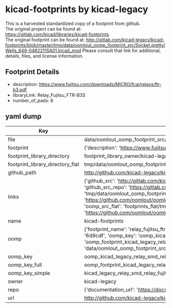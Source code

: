 # kicad-footprints by kicad-legacy  
This is a harvested standardized copy of a footprint from github.  
The original project can be found at:  
https://gitlab.com/kicad/libraries/kicad-footprints  
The original footprint can be found at:
http://gitlab.com/kicad-legacy/kicad-footprints/blob/master/tmp/data/oomlout_oomp_footprint_src/Socket.pretty/Wells_648-0482211SA01.kicad_mod
Please consult that link for additional, details, files, and license information.  
## Footprint Details
* description: https://www.fujitsu.com/downloads/MICRO/fcai/relays/ftr-b3.pdf  
* libraryLink: Relay_Fujitsu_FTR-B3S  
* number_of_pads: 8  
## yaml dump  
| Key | Value |  
| --- | --- |  
| file | data/oomlout_oomp_footprint_src/kicad-footprints/Relay_SMD.pretty/Relay_Fujitsu_FTR-B3S.kicad_mod |  
| footprint | {'description': 'https://www.fujitsu.com/downloads/MICRO/fcai/relays/ftr-b3.pdf', 'libraryLink': 'Relay_Fujitsu_FTR-B3S', 'number_of_pads': 8} |  
| footprint_library_directory | footprint_library_owner/kicad-legacy_kicad-footprints |  
| footprint_library_directory_flat | tmp/data/oomlout_oomp_footprint_src/footprints_flat/kicad_legacy_relay_smd_relay_fujitsu_ftr_b3s/working |  
| github_path | http://github.com/kicad-legacy/kicad-footprints/blob/master/tmp/data/oomlout_oomp_footprint_src/Relay_SMD.pretty/Relay_Fujitsu_FTR-B3S.kicad_mod |  
| links | {'github_src': 'http://gitlab.com/kicad-legacy/kicad-footprints/blob/master/tmp/data/oomlout_oomp_footprint_src/Socket.pretty/Wells_648-0482211SA01.kicad_mod', 'github_src_repo': 'https://gitlab.com/kicad/libraries/kicad-footprints', 'oomp_bot': 'tmp/data/oomlout_oomp_footprint_src/footprints/kicad_legacy_relay_smd_relay_fujitsu_ftr_b3s/working', 'oomp_bot_github': 'https://github.com/oomlout/oomlout_oomp_footprint_bot/tree/main/tmp/data/oomlout_oomp_footprint_src/footprints/kicad_legacy_relay_smd_relay_fujitsu_ftr_b3s/working', 'oomp_src_flat': 'footprints_flat/tmp/data/oomlout_oomp_footprint_src/footprints_flat/kicad_legacy_relay_smd_relay_fujitsu_ftr_b3s/working', 'oomp_src_flat_github': 'https://github.com/oomlout/oomlout_oomp_footprint_src/tree/main/tmp/data/oomlout_oomp_footprint_src/footprints_flat/kicad_legacy_relay_smd_relay_fujitsu_ftr_b3s/working'} |  
| name | kicad-footprints |  
| oomp | {'footprint_name': 'relay_fujitsu_ftr_b3s', 'library_name': 'relay_smd', 'md5': '6d9cdf77a8f5513c82035029d7a138de', 'md5_10': '6d9cdf77a8', 'md5_5': '6d9cd', 'md5_6': '6d9cdf', 'oomp_key': 'oomp_kicad_legacy_relay_smd_relay_fujitsu_ftr_b3s', 'oomp_key_extra': 'oomp_footprint_kicad_legacy_relay_smd_relay_fujitsu_ftr_b3s', 'oomp_key_full': 'oomp_footprint_kicad_legacy_relay_smd_relay_fujitsu_ftr_b3s_6d9cdf', 'oomp_key_simple': 'kicad_legacy_relay_smd_relay_fujitsu_ftr_b3s', 'original_filename': 'data/oomlout_oomp_footprint_src/kicad-footprints/Relay_SMD.pretty/Relay_Fujitsu_FTR-B3S.kicad_mod', 'owner_name': 'kicad_legacy'} |  
| oomp_key | oomp_kicad_legacy_relay_smd_relay_fujitsu_ftr_b3s |  
| oomp_key_full | oomp_footprint_kicad_legacy_relay_smd_relay_fujitsu_ftr_b3s |  
| oomp_key_simple | kicad_legacy_relay_smd_relay_fujitsu_ftr_b3s |  
| owner | kicad-legacy |  
| repo | {'documentation_url': 'https://docs.github.com/rest/repos/repos#get-a-repository', 'message': 'Not Found'} |  
| url | http://github.com/kicad-legacy/kicad-footprints |  

